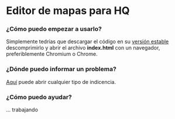 # Editor de mapas para HQ

### ¿Cómo puedo empezar a usarlo?

Simplemente tedrías que descargar el código en su [versión estable](https://github.com/movilla/editorhq/archive/master.zip) descomprimirlo y abrir el archivo **index.html** con un navegador, preferiblemente Chromium o Chrome.

### ¿Dónde puedo informar un problema?

[Aquí](https://github.com/movilla/editorhq/issues?state=open) puede abrir cualquier tipo de indicencia.

### ¿Cómo puedo ayudar?

... trabajando
